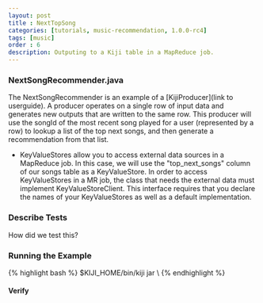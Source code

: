 ```yaml
---
layout: post
title : NextTopSong
categories: [tutorials, music-recommendation, 1.0.0-rc4]
tags: [music]
order : 6
description: Outputing to a Kiji table in a MapReduce job.
---
```


### NextSongRecommender.java
The NextSongRecommender is an example of a [KijiProducer](link to userguide). A producer operates on
a single row of input data and generates new outputs that are written to the same row. This producer
will use the songId of the most recent song played for a user (represented by a row) to lookup
a list of the top next songs, and then generate a recommendation from that list.

* KeyValueStores allow you to access external data sources in a MapReduce job. In this case, we will
use the "top_next_songs" column of our songs table as a KeyValueStore. In order to access KeyValueStores
in a MR job, the class that needs the external data must implement KeyValueStoreClient. This
interface requires that you declare the names of your KeyValueStores as well as a default
implementation. 


### Describe Tests
How did we test this?

### Running the Example

<div class="userinput">
{% highlight bash %}
$KIJI_HOME/bin/kiji jar \
{% endhighlight %}
</div>

#### Verify
